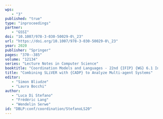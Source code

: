 ```yaml
---
wps: 
   - "3"
published: "true"
type: "inproceedings"
partner: 
   - "GSSI"
doi: "10.1007/978-3-030-50029-0\_23"
url: "https://doi.org/10.1007/978-3-030-50029-0\_23"
year: 2020
publisher: "Springer"
pages: "370--385"
volume: "12134"
series: "Lecture Notes in Computer Science"
booktitle: "Coordination Models and Languages - 22nd {IFIP} {WG} 6.1 International Conference, {COORDINATION} 2020, Held as Part of the 15th International Federated Conference on Distributed Computing Techniques, DisCoTec 2020, Valletta, Malta, June 15-19, 2020, Proceedings"
title: "Combining SLiVER with {CADP} to Analyze Multi-agent Systems"
editor: 
   - "Simon Bliudze"
   - "Laura Bocchi"
author: 
   - "Luca Di Stefano"
   - "Frédéric Lang"
   - "Wendelin Serwe"
id: "DBLP:conf/coordination/StefanoLS20"
---
```


